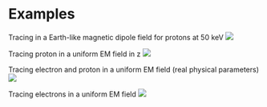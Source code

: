 # Examples

Tracing in a Earth-like magnetic dipole field for protons at 50 keV
![](../figures/ion_trajectory_dipole.png)

Tracing proton in a uniform EM field in z
![](../figures/ion_uniformEM.png)

Tracing electron and proton in a uniform EM field (real physical parameters)
![](../figures/electron_ion_uniformEM.png)

Tracing electrons in a uniform EM field
![](../figures/electrons_uniformEM.png)
